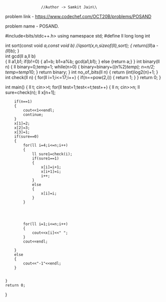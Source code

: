                    //Author -> Samkit Jain\\
                      
                      
problem link - https://www.codechef.com/OCT20B/problems/POSAND                      
                  
problem name - POSAND.
                      
                      
                      
#include<bits/stdc++.h>
using namespace std;
#define ll long long int 

int sort(const void *a,const void *b) //qsort(x,n,sizeof(ll),sort);
{
    return(*(ll*)a - *(ll*)b);
}  
int gcd(ll a,ll b)          
{
    ll a1,b1;
    if(b!=0)
    {
        a1=b;
        b1=a%b;
        gcd(a1,b1);
    }
    else
    {return a;}
}
int binary(ll n)
{
    ll binary=0,temp=1;
    while(n>0)
    {
        binary=binary+((n%2)*temp);
        n=n/2;
        temp=temp*10;
    }
    return binary;
}
int no_of_bits(ll n)
{
    return (int)log2(n)+1;
}
int check(ll n)
{
    for(ll i=1;i<=17;i++)
    {
        if(n==pow(2,i))
        {
            return 1;
        }
    }
    return 0;
}


int main() 
{
    ll t;
	cin>>t;
    for(ll test=1;test<=t;test++)
    {
        ll n;
        cin>>n;
        ll sure=check(n);
        ll x[n+1];
        
        if(n==1)
        {
            cout<<1<<endl;
            continue;
        }
        x[1]=2;
        x[2]=3;
        x[3]=1;
        if(sure==0)
        {
            for(ll i=4;i<=n;i++)
            {
                ll sure1=check(i);
                if(sure1==1)
                {
                    x[i]=i+1;
                    x[i+1]=i;
                    i++;
                }
                else
                {
                    x[i]=i;
                }
            }
            
            
            
            
            for(ll i=1;i<=n;i++)
            {
                cout<<x[i]<<" ";
            }
            cout<<endl;
            
        }
        else
        {
            cout<<"-1"<<endl;
        }
        
        
    }
	return 0;
}




